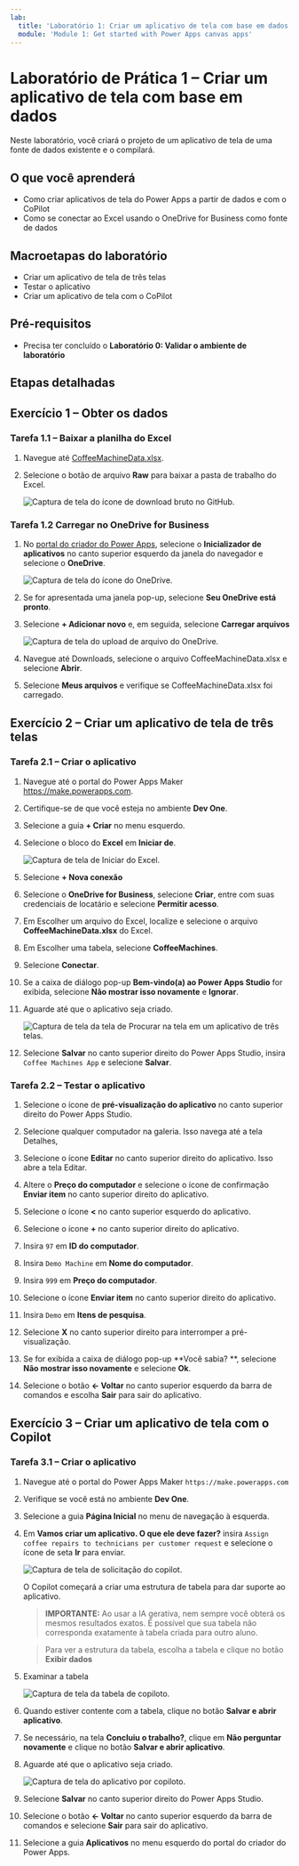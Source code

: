 ```yaml
---
lab:
  title: 'Laboratório 1: Criar um aplicativo de tela com base em dados'
  module: 'Module 1: Get started with Power Apps canvas apps'
---
```


# Laboratório de Prática 1 – Criar um aplicativo de tela com base em dados

Neste laboratório, você criará o projeto de um aplicativo de tela de uma fonte de dados existente e o compilará.

## O que você aprenderá

- Como criar aplicativos de tela do Power Apps a partir de dados e com o CoPilot
- Como se conectar ao Excel usando o OneDrive for Business como fonte de dados

## Macroetapas do laboratório

- Criar um aplicativo de tela de três telas
- Testar o aplicativo
- Criar um aplicativo de tela com o CoPilot
  
## Pré-requisitos

- Precisa ter concluído o **Laboratório 0: Validar o ambiente de laboratório**

## Etapas detalhadas

## Exercício 1 – Obter os dados

### Tarefa 1.1 – Baixar a planilha do Excel

1. Navegue até [CoffeeMachineData.xlsx](https://github.com/MicrosoftDocs/mslearn-developer-tools-power-platform/blob/master/power-apps/coffee-machine-data/CoffeeMachineData.xlsx).

1. Selecione o botão de arquivo **Raw** para baixar a pasta de trabalho do Excel.

    ![Captura de tela do ícone de download bruto no GitHub.](../media/raw-download.png)

### Tarefa 1.2 Carregar no OneDrive for Business

1. No [portal do criador do Power Apps](https://make.powerapps.com), selecione o **Inicializador de aplicativos** no canto superior esquerdo da janela do navegador e selecione o **OneDrive**.

    ![Captura de tela do ícone do OneDrive.](../media/select-onedrive.png)

1. Se for apresentada uma janela pop-up, selecione **Seu OneDrive está pronto**.

1. Selecione **+ Adicionar novo** e, em seguida, selecione **Carregar arquivos**

    ![Captura de tela do upload de arquivo do OneDrive.](../media/select-onedrive-upload.png)

1. Navegue até Downloads, selecione o arquivo CoffeeMachineData.xlsx e selecione **Abrir**.

1. Selecione **Meus arquivos** e verifique se CoffeeMachineData.xlsx foi carregado.


## Exercício 2 – Criar um aplicativo de tela de três telas

### Tarefa 2.1 – Criar o aplicativo

1. Navegue até o portal do Power Apps Maker <https://make.powerapps.com>.

1. Certifique-se de que você esteja no ambiente **Dev One**.

1. Selecione a guia **+ Criar** no menu esquerdo.

1. Selecione o bloco do **Excel** em **Iniciar de**.

    ![Captura de tela de Iniciar do Excel.](../media/start-from-excel.png)

1. Selecione **+ Nova conexão**

1. Selecione o **OneDrive for Business**, selecione **Criar**, entre com suas credenciais de locatário e selecione **Permitir acesso**.

1. Em Escolher um arquivo do Excel, localize e selecione o arquivo **CoffeeMachineData.xlsx** do Excel.

1. Em Escolher uma tabela, selecione **CoffeeMachines**.

1. Selecione **Conectar**.

1. Se a caixa de diálogo pop-up **Bem-vindo(a) ao Power Apps Studio** for exibida, selecione **Não mostrar isso novamente** e **Ignorar**.

1. Aguarde até que o aplicativo seja criado.

    ![Captura de tela da tela de Procurar na tela em um aplicativo de três telas.](../media/three-screen-app-browse-screen.png)

1. Selecione **Salvar** no canto superior direito do Power Apps Studio, insira `Coffee Machines App` e selecione **Salvar**.


### Tarefa 2.2 – Testar o aplicativo

1. Selecione o ícone de **pré-visualização do aplicativo** no canto superior direito do Power Apps Studio.

1. Selecione qualquer computador na galeria. Isso navega até a tela Detalhes,

1. Selecione o ícone **Editar** no canto superior direito do aplicativo. Isso abre a tela Editar.

1. Altere o **Preço do computador** e selecione o ícone de confirmação **Enviar item** no canto superior direito do aplicativo.

1. Selecione o ícone **<** no canto superior esquerdo do aplicativo.

1. Selecione o ícone **+** no canto superior direito do aplicativo.

1. Insira `97` em **ID do computador**.

1. Insira `Demo Machine` em **Nome do computador**.

1. Insira `999` em **Preço do computador**.

1. Selecione o ícone **Enviar item** no canto superior direito do aplicativo.

1. Insira `Demo` em **Itens de pesquisa**.

1. Selecione **X** no canto superior direito para interromper a pré-visualização.

1. Se for exibida a caixa de diálogo pop-up **Você sabia? **, selecione **Não mostrar isso novamente** e selecione **Ok**.

1. Selecione o botão **<- Voltar** no canto superior esquerdo da barra de comandos e escolha **Sair** para sair do aplicativo.


## Exercício 3 – Criar um aplicativo de tela com o Copilot

### Tarefa 3.1 – Criar o aplicativo

1. Navegue até o portal do Power Apps Maker `https://make.powerapps.com`

1. Verifique se você está no ambiente **Dev One**.

1. Selecione a guia **Página Inicial** no menu de navegação à esquerda.

1. Em **Vamos criar um aplicativo. O que ele deve fazer?** insira `Assign coffee repairs to technicians per customer request` e selecione o ícone de seta **Ir** para enviar.

    ![Captura de tela de solicitação do copilot.](../media/copilot-prompt.png)

    O Copilot começará a criar uma estrutura de tabela para dar suporte ao aplicativo.

    > **IMPORTANTE:** Ao usar a IA gerativa, nem sempre você obterá os mesmos resultados exatos. É possível que sua tabela não corresponda exatamente à tabela criada para outro aluno. 

    > Para ver a estrutura da tabela, escolha a tabela e clique no botão **Exibir dados** 
1. Examinar a tabela

    ![Captura de tela da tabela de copiloto.](../media/copilot-table.png)

1. Quando estiver contente com a tabela, clique no botão **Salvar e abrir aplicativo**. 

1. Se necessário, na tela **Concluiu o trabalho?**, clique em **Não perguntar novamente** e clique no botão **Salvar e abrir aplicativo**. 

1. Aguarde até que o aplicativo seja criado.

    ![Captura de tela do aplicativo por copiloto.](../media/copilot-app.png)

1. Selecione **Salvar** no canto superior direito do Power Apps Studio.

1. Selecione o botão **<- Voltar** no canto superior esquerdo da barra de comandos e selecione **Sair** para sair do aplicativo.

1. Selecione a guia **Aplicativos** no menu esquerdo do portal do criador do Power Apps.
